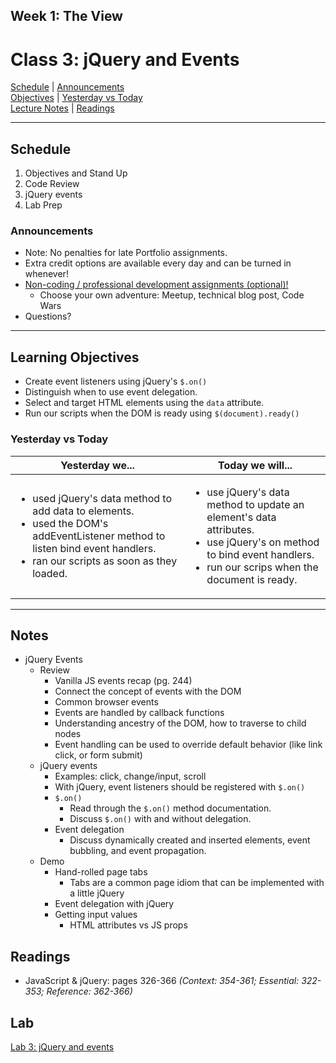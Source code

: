 ## **Week 1: The View**
# Class 3: jQuery and Events 

[Schedule](#schedule) | [Announcements](#announcements) </br>
[Objectives](#learning-objectives) | [Yesterday vs Today](#yesterday-vs-today) </br>
[Lecture Notes](#notes) | [Readings](#readings)


<hr></hr>

## Schedule
1. Objectives and Stand Up
1. Code Review
1. jQuery events
1. Lab Prep

### Announcements
* Note: No penalties for late Portfolio assignments.
* Extra credit options are available every day and can be turned in whenever!
* [Non-coding / professional development assignments (optional)!](../../PROFESSIONAL.md)
    * Choose your own adventure: Meetup, technical blog post, Code Wars
* Questions?

<hr></hr>

## Learning Objectives
* Create event listeners using jQuery's `$.on()`
* Distinguish when to use event delegation.
* Select and target HTML elements using the `data` attribute.
* Run our scripts when the DOM is ready using `$(document).ready()`


### Yesterday vs Today
| Yesterday we... | Today we will... |
| --------------- | ---------------- |
| <ul><li> used jQuery's data method to add data to elements.</li><li> used the DOM's addEventListener method to listen bind event handlers.</li><li> ran our scripts as soon as they loaded.</li></ul> | <ul><li> use jQuery's data method to update an element's data attributes. </li><li> use jQuery's on method to bind event handlers. </li><li> run our scrips when the document is ready. </li></ul> |




<hr></hr>

## Notes

* jQuery Events
    * Review
        * Vanilla JS events recap (pg. 244)
        * Connect the concept of events with the DOM
        * Common browser events
        * Events are handled by callback functions
        * Understanding ancestry of the DOM, how to traverse to child nodes
        * Event handling can be used to override default behavior (like link click, or form submit)
    * jQuery events
        * Examples: click, change/input, scroll
        * With jQuery, event listeners should be registered with `$.on()`
        * `$.on()`
            * Read through the `$.on()` method documentation.
            * Discuss `$.on()` with and without delegation.
        * Event delegation
            * Discuss dynamically created and inserted elements, event bubbling, and event propagation.
  * Demo
    * Hand-rolled page tabs
        * Tabs are a common page idiom that can be implemented with a little jQuery
    * Event delegation with  jQuery
    * Getting input values
        * HTML attributes vs JS props


## Readings

* JavaScript & jQuery: pages 326-366
  *(Context: 354-361; Essential: 322-353; Reference: 362-366)*



## Lab
[Lab 3: jQuery and events](https://github.com/acl-301n-fall-2017/lab-03-jquery-and-events)
